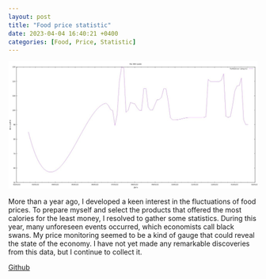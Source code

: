 ```yaml
---
layout: post
title: "Food price statistic"
date: 2023-04-04 16:40:21 +0400
categories: [Food, Price, Statistic]
---
```


![Srceenshot.jpg](/docs/assets/food-price-graphic.jpg)

More than a year ago, I developed a keen interest in the fluctuations of food prices. To prepare myself and select the products that offered the most calories for the least money, I resolved to gather some statistics. During this year, many unforeseen events occurred, which economists call black swans. My price monitoring seemed to be a kind of gauge that could reveal the state of the economy. I have not yet made any remarkable discoveries from this data, but I continue to collect it.

[Github](https://github.com/ta0ma0/food-price-for-dixy)
